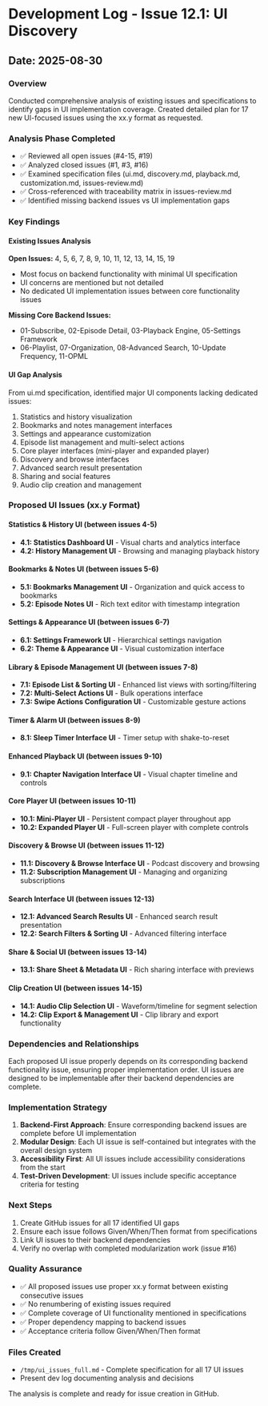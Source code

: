 # Development Log - Issue 12.1: UI Discovery

## Date: 2025-08-30

### Overview
Conducted comprehensive analysis of existing issues and specifications to identify gaps in UI implementation coverage. Created detailed plan for 17 new UI-focused issues using the xx.y format as requested.

### Analysis Phase Completed
- ✅ Reviewed all open issues (#4-15, #19)
- ✅ Analyzed closed issues (#1, #3, #16) 
- ✅ Examined specification files (ui.md, discovery.md, playback.md, customization.md, issues-review.md)
- ✅ Cross-referenced with traceability matrix in issues-review.md
- ✅ Identified missing backend issues vs UI implementation gaps

### Key Findings

#### Existing Issues Analysis
**Open Issues:** 4, 5, 6, 7, 8, 9, 10, 11, 12, 13, 14, 15, 19
- Most focus on backend functionality with minimal UI specification
- UI concerns are mentioned but not detailed
- No dedicated UI implementation issues between core functionality issues

**Missing Core Backend Issues:** 
- 01-Subscribe, 02-Episode Detail, 03-Playback Engine, 05-Settings Framework
- 06-Playlist, 07-Organization, 08-Advanced Search, 10-Update Frequency, 11-OPML

#### UI Gap Analysis
From ui.md specification, identified major UI components lacking dedicated issues:
1. Statistics and history visualization
2. Bookmarks and notes management interfaces
3. Settings and appearance customization
4. Episode list management and multi-select actions
5. Core player interfaces (mini-player and expanded player)
6. Discovery and browse interfaces
7. Advanced search result presentation
8. Sharing and social features
9. Audio clip creation and management

### Proposed UI Issues (xx.y Format)

#### Statistics & History UI (between issues 4-5)
- **4.1: Statistics Dashboard UI** - Visual charts and analytics interface
- **4.2: History Management UI** - Browsing and managing playback history

#### Bookmarks & Notes UI (between issues 5-6)  
- **5.1: Bookmarks Management UI** - Organization and quick access to bookmarks
- **5.2: Episode Notes UI** - Rich text editor with timestamp integration

#### Settings & Appearance UI (between issues 6-7)
- **6.1: Settings Framework UI** - Hierarchical settings navigation
- **6.2: Theme & Appearance UI** - Visual customization interface

#### Library & Episode Management UI (between issues 7-8)
- **7.1: Episode List & Sorting UI** - Enhanced list views with sorting/filtering
- **7.2: Multi-Select Actions UI** - Bulk operations interface
- **7.3: Swipe Actions Configuration UI** - Customizable gesture actions

#### Timer & Alarm UI (between issues 8-9)
- **8.1: Sleep Timer Interface UI** - Timer setup with shake-to-reset

#### Enhanced Playback UI (between issues 9-10)
- **9.1: Chapter Navigation Interface UI** - Visual chapter timeline and controls

#### Core Player UI (between issues 10-11)
- **10.1: Mini-Player UI** - Persistent compact player throughout app
- **10.2: Expanded Player UI** - Full-screen player with complete controls

#### Discovery & Browse UI (between issues 11-12)
- **11.1: Discovery & Browse Interface UI** - Podcast discovery and browsing
- **11.2: Subscription Management UI** - Managing and organizing subscriptions

#### Search Interface UI (between issues 12-13)
- **12.1: Advanced Search Results UI** - Enhanced search result presentation
- **12.2: Search Filters & Sorting UI** - Advanced filtering interface

#### Share & Social UI (between issues 13-14)
- **13.1: Share Sheet & Metadata UI** - Rich sharing interface with previews

#### Clip Creation UI (between issues 14-15)
- **14.1: Audio Clip Selection UI** - Waveform/timeline for segment selection
- **14.2: Clip Export & Management UI** - Clip library and export functionality

### Dependencies and Relationships
Each proposed UI issue properly depends on its corresponding backend functionality issue, ensuring proper implementation order. UI issues are designed to be implementable after their backend dependencies are complete.

### Implementation Strategy
1. **Backend-First Approach**: Ensure corresponding backend issues are complete before UI implementation
2. **Modular Design**: Each UI issue is self-contained but integrates with the overall design system
3. **Accessibility First**: All UI issues include accessibility considerations from the start
4. **Test-Driven Development**: UI issues include specific acceptance criteria for testing

### Next Steps
1. Create GitHub issues for all 17 identified UI gaps
2. Ensure each issue follows Given/When/Then format from specifications
3. Link UI issues to their backend dependencies
4. Verify no overlap with completed modularization work (issue #16)

### Quality Assurance
- ✅ All proposed issues use proper xx.y format between existing consecutive issues
- ✅ No renumbering of existing issues required
- ✅ Complete coverage of UI functionality mentioned in specifications
- ✅ Proper dependency mapping to backend issues
- ✅ Acceptance criteria follow Given/When/Then format

### Files Created
- `/tmp/ui_issues_full.md` - Complete specification for all 17 UI issues
- Present dev log documenting analysis and decisions

The analysis is complete and ready for issue creation in GitHub.